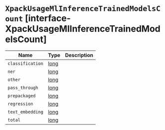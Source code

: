 # `XpackUsageMlInferenceTrainedModelsCount` [interface-XpackUsageMlInferenceTrainedModelsCount]

| Name | Type | Description |
| - | - | - |
| `classification` | [long](./long.md) | &nbsp; |
| `ner` | [long](./long.md) | &nbsp; |
| `other` | [long](./long.md) | &nbsp; |
| `pass_through` | [long](./long.md) | &nbsp; |
| `prepackaged` | [long](./long.md) | &nbsp; |
| `regression` | [long](./long.md) | &nbsp; |
| `text_embedding` | [long](./long.md) | &nbsp; |
| `total` | [long](./long.md) | &nbsp; |
